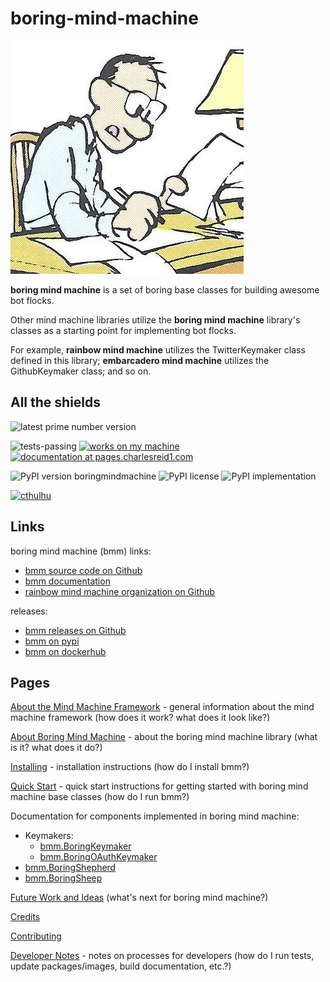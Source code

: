 # boring-mind-machine

![boring mind machine comic](img/boring.jpg)

**boring mind machine** is a set of boring base classes for building awesome bot flocks.

Other mind machine libraries utilize the **boring mind machine** library's
classes as a starting point for implementing bot flocks.

For example, **rainbow mind machine** utilizes the TwitterKeymaker class
defined in this library; **embarcadero mind machine** utilizes the
GithubKeymaker class; and so on.

## All the shields

![latest prime number version](https://img.shields.io/badge/latest--prime--number--version-7-blue.svg)

![tests-passing](https://img.shields.io/badge/tests-passing-green.svg)
[![works on my machine](https://img.shields.io/badge/works-on_my_machine-blue.svg)](https://img.shields.io/badge/works-on_my_machine-green.svg)
[![documentation at pages.charlesreid1.com](https://img.shields.io/website-up-down-green-red/https/pages.charlesreid1.com.svg)](https://pages.charlesreid1.com/boring-mind-machine)

![PyPI version boringmindmachine](https://badge.fury.io/py/boringmindmachine.svg)
![PyPI license](https://img.shields.io/pypi/l/boringmindmachine.svg)
![PyPI implementation](https://img.shields.io/pypi/implementation/boringmindmachine.svg)

[![cthulhu](https://img.shields.io/badge/Ph'nglui%20mglw'nafh%20Cthulhu%20R'lyeh%20wgah'nagl%20fhtagn-m'latgh%20gnaiih%20Nyarlathotep%20geb%20Tsathoggua%20bug-blue.svg)](http://www.hplovecraft.com/writings/texts/fiction/cc.aspx)


## Links

boring mind machine (bmm) links:

* [bmm source code on Github](https://github.com/rainbow-mind-machine/boring-mind-machine)
* [bmm documentation](https://pages.charlesreid1.com/boring-mind-machine/)
* [rainbow mind machine organization on Github](https://github.com/rainbow-mind-machine)

releases:

* [bmm releases on Github](https://github.com/rainbow-mind-machine/boring-mind-machine/releases)
* [bmm on pypi](https://pypi.org/project/boringmindmachine/)
* [bmm on dockerhub](https://hub.docker.com/r/rainbowmindmachine/boringmindmachine/)


## Pages

[About the Mind Machine Framework](mind-machine-docs/about.md) - general
information about the mind machine framework (how does it work? what does it
look like?)

[About Boring Mind Machine](about.md) - about the boring mind machine library
(what is it? what does it do?)

[Installing](installing.md) - installation instructions (how do I install bmm?)

[Quick Start](quickstart.md) - quick start instructions for getting started
with boring mind machine base classes (how do I run bmm?)

Documentation for components implemented in boring mind machine:

* Keymakers:
    * [bmm.BoringKeymaker](bmm_keymaker.md)
    * [bmm.BoringOAuthKeymaker](bmm_keymaker.md)
* [bmm.BoringShepherd](bmm_shepherd.md)
* [bmm.BoringSheep](bmm_sheep.md)

[Future Work and Ideas](future.md) (what's next for boring mind machine?)

[Credits](credits.md)

[Contributing](contributing.md)

[Developer Notes](mind-machine-docs/dev.md) - notes on processes for developers
(how do I run tests, update packages/images, build documentation, etc.?)

